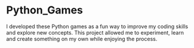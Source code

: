 # Python_Games

I developed these Python games as a fun way to improve my coding skills and explore new concepts. This project allowed me to experiment, learn and create something on my own while enjoying the process.
